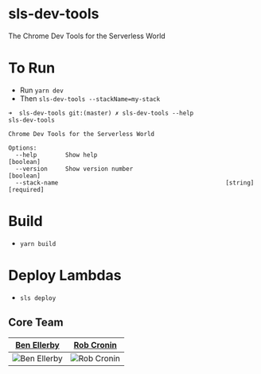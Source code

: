 # sls-dev-tools
The Chrome Dev Tools for the Serverless World



# To Run

- Run `yarn dev`
- Then `sls-dev-tools --stackName=my-stack`


```
➜  sls-dev-tools git:(master) ✗ sls-dev-tools --help
sls-dev-tools

Chrome Dev Tools for the Serverless World

Options:
  --help        Show help                                              [boolean]
  --version     Show version number                                    [boolean]
  --stack-name                                               [string] [required]
```

# Build

- `yarn build`


# Deploy Lambdas

- `sls deploy`


## Core Team

| [Ben Ellerby](https://github.com/BenEllerby)                            | [Rob Cronin](https://github.com/robcronin)                            |
|-------------------------------------------------------------------------|-----------------------------------------------------------------------|
| ![Ben Ellerby](https://avatars2.githubusercontent.com/u/11080984?s=150) | ![Rob Cronin](https://avatars3.githubusercontent.com/u/32868346?s=150) |